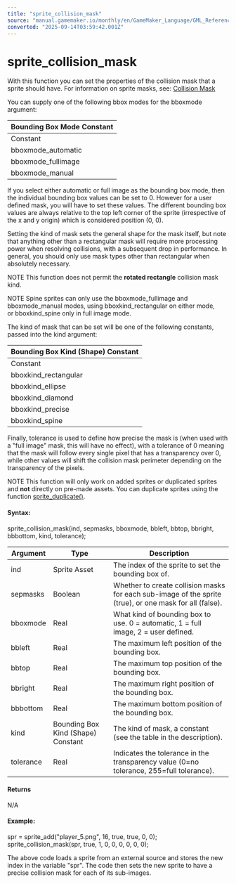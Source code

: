 ```yaml
---
title: "sprite_collision_mask"
source: "manual.gamemaker.io/monthly/en/GameMaker_Language/GML_Reference/Asset_Management/Sprites/Sprite_Manipulation/sprite_collision_mask.htm"
converted: "2025-09-14T03:59:42.001Z"
---
```


# sprite\_collision\_mask

With this function you can set the properties of the collision mask that a sprite should have. For information on sprite masks, see: [Collision Mask](../../../../../The_Asset_Editors/Sprites.htm#p)

You can supply one of the following bbox modes for the bboxmode argument:

| Bounding Box Mode Constant |
| --- |
| Constant | Description |
| bboxmode_automatic | Automatic - The bounding box will be calculated automatically, based on the tolerance setting for the sprite |
| bboxmode_fullimage | Full Image - The bounding box will be set to use the full width and height of the sprite, regardless of the tolerance and "empty" pixels |
| bboxmode_manual | Manual - The bounding box is set manually to user defined values, specified either in sprite_collision_mask along with the mode, or separately in sprite_set_bbox |

If you select either automatic or full image as the bounding box mode, then the individual bounding box values can be set to 0. However for a user defined mask, you will have to set these values. The different bounding box values are always relative to the top left corner of the sprite (irrespective of the x and y origin) which is considered position (0, 0).

Setting the kind of mask sets the general shape for the mask itself, but note that anything other than a rectangular mask will require more processing power when resolving collisions, with a subsequent drop in performance. In general, you should only use mask types other than rectangular when absolutely necessary.

NOTE This function does not permit the **rotated rectangle** collision mask kind.

NOTE Spine sprites can only use the bboxmode\_fullimage and bboxmode\_manual modes, using bboxkind\_rectangular on either mode, or bboxkind\_spine only in full image mode.

The kind of mask that can be set will be one of the following constants, passed into the kind argument:

| Bounding Box Kind (Shape) Constant |
| --- |
| Constant | Description |
| bboxkind_rectangular | A rectangular (non-rotating) rectangle collision mask shape, usable for Spine sprites |
| bboxkind_ellipse | An elliptical collision mask shape |
| bboxkind_diamond | A diamond collision mask shape |
| bboxkind_precise | A precise collision mask, where the mask will conform to the non-transparent pixels of the sprite, based on the tolerance value given (see below)) |
| bboxkind_spine | Apart from rectangle, this is the only valid option for Spine sprites. It enables more precise collision checking against the mesh in the sprite. |


Finally, tolerance is used to define how precise the mask is (when used with a "full image" mask, this will have no effect), with a tolerance of 0 meaning that the mask will follow every single pixel that has a transparency over 0, while other values will shift the collision mask perimeter depending on the transparency of the pixels.

NOTE This function will only work on added sprites or duplicated sprites and **not** directly on pre-made assets. You can duplicate sprites using the function [sprite\_duplicate()](sprite_duplicate.md).

#### Syntax:

sprite\_collision\_mask(ind, sepmasks, bboxmode, bbleft, bbtop, bbright, bbbottom, kind, tolerance);

| Argument | Type | Description |
| --- | --- | --- |
| ind | Sprite Asset | The index of the sprite to set the bounding box of. |
| sepmasks | Boolean | Whether to create collision masks for each sub-image of the sprite (true), or one mask for all (false). |
| bboxmode | Real | What kind of bounding box to use. 0 = automatic, 1 = full image, 2 = user defined. |
| bbleft | Real | The maximum left position of the bounding box. |
| bbtop | Real | The maximum top position of the bounding box. |
| bbright | Real | The maximum right position of the bounding box. |
| bbbottom | Real | The maximum bottom position of the bounding box. |
| kind | Bounding Box Kind (Shape) Constant | The kind of mask, a constant (see the table in the description). |
| tolerance | Real | Indicates the tolerance in the transparency value (0=no tolerance, 255=full tolerance). |

#### Returns

N/A

#### Example:

spr = sprite\_add("player\_5.png", 16, true, true, 0, 0);
sprite\_collision\_mask(spr, true, 1, 0, 0, 0, 0, 0, 0);

The above code loads a sprite from an external source and stores the new index in the variable "spr". The code then sets the new sprite to have a precise collision mask for each of its sub-images.
